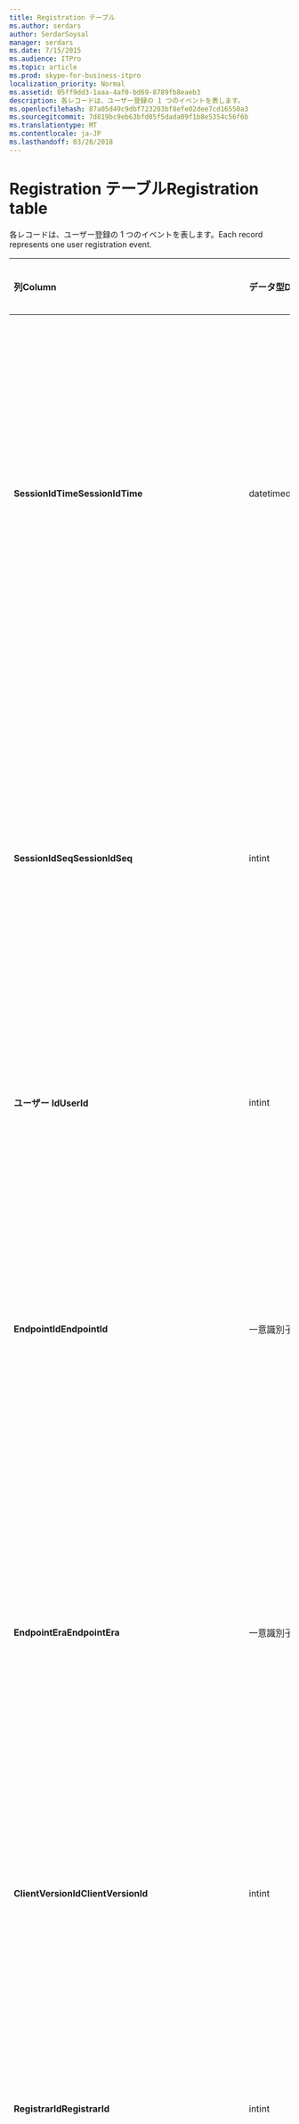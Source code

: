 ```yaml
---
title: Registration テーブル
ms.author: serdars
author: SerdarSoysal
manager: serdars
ms.date: 7/15/2015
ms.audience: ITPro
ms.topic: article
ms.prod: skype-for-business-itpro
localization_priority: Normal
ms.assetid: 05ff9dd3-1aaa-4af0-bd69-8789fb8eaeb3
description: 各レコードは、ユーザー登録の 1 つのイベントを表します。
ms.openlocfilehash: 87a05d49c9dbf723203bf8efe02dee7cd16550a3
ms.sourcegitcommit: 7d819bc9eb63bfd85f5dada09f1b8e5354c56f6b
ms.translationtype: MT
ms.contentlocale: ja-JP
ms.lasthandoff: 03/28/2018
---
```

# <a name="registration-table"></a><span data-ttu-id="02605-103">Registration テーブル</span><span class="sxs-lookup"><span data-stu-id="02605-103">Registration table</span></span>
 
<span data-ttu-id="02605-104">各レコードは、ユーザー登録の 1 つのイベントを表します。</span><span class="sxs-lookup"><span data-stu-id="02605-104">Each record represents one user registration event.</span></span>
  
|<span data-ttu-id="02605-105">**列**</span><span class="sxs-lookup"><span data-stu-id="02605-105">**Column**</span></span>|<span data-ttu-id="02605-106">**データ型**</span><span class="sxs-lookup"><span data-stu-id="02605-106">**Data Type**</span></span>|<span data-ttu-id="02605-107">**キーまたはインデックス**</span><span class="sxs-lookup"><span data-stu-id="02605-107">**Key/Index**</span></span>|<span data-ttu-id="02605-108">**詳細**</span><span class="sxs-lookup"><span data-stu-id="02605-108">**Details**</span></span>|
|:-----|:-----|:-----|:-----|
|<span data-ttu-id="02605-109">**SessionIdTime**</span><span class="sxs-lookup"><span data-stu-id="02605-109">**SessionIdTime**</span></span> <br/> |<span data-ttu-id="02605-110">datetime</span><span class="sxs-lookup"><span data-stu-id="02605-110">datetime</span></span>  <br/> |<span data-ttu-id="02605-111">プライマリ サーバーで、外部</span><span class="sxs-lookup"><span data-stu-id="02605-111">Primary, Foreign</span></span>  <br/> |<span data-ttu-id="02605-112">セッションの要求の時間です。</span><span class="sxs-lookup"><span data-stu-id="02605-112">Time of session request.</span></span> <span data-ttu-id="02605-113">セッションを一意に識別するのには**SessionIdSeq**と組み合わせてを使用します。</span><span class="sxs-lookup"><span data-stu-id="02605-113">Used in conjunction with **SessionIdSeq** to uniquely identify a session.</span></span> <span data-ttu-id="02605-114">[Skype のビジネス サーバー 2015 のテーブル」ダイアログ ボックス](dialogs.md)の詳細についてを参照してください。</span><span class="sxs-lookup"><span data-stu-id="02605-114">See the [Dialogs table in Skype for Business Server 2015](dialogs.md) for more information.</span></span> <br/> |
|<span data-ttu-id="02605-115">**SessionIdSeq**</span><span class="sxs-lookup"><span data-stu-id="02605-115">**SessionIdSeq**</span></span> <br/> |<span data-ttu-id="02605-116">int</span><span class="sxs-lookup"><span data-stu-id="02605-116">int</span></span>  <br/> |<span data-ttu-id="02605-117">プライマリ サーバーで、外部</span><span class="sxs-lookup"><span data-stu-id="02605-117">Primary, Foreign</span></span>  <br/> |<span data-ttu-id="02605-118">セッションを識別する ID 番号。</span><span class="sxs-lookup"><span data-stu-id="02605-118">ID number to identify the session.</span></span> <span data-ttu-id="02605-119">セッションを一意に識別するのには**SessionIdTime**と組み合わせてを使用します。</span><span class="sxs-lookup"><span data-stu-id="02605-119">Used in conjunction with **SessionIdTime** to uniquely identify a session.</span></span> <span data-ttu-id="02605-120">[Skype のビジネス サーバー 2015 のテーブル」ダイアログ ボックス](dialogs.md)の詳細についてを参照してください。</span><span class="sxs-lookup"><span data-stu-id="02605-120">See the [Dialogs table in Skype for Business Server 2015](dialogs.md) for more information.</span></span> <br/> |
|<span data-ttu-id="02605-121">**ユーザー Id**</span><span class="sxs-lookup"><span data-stu-id="02605-121">**UserId**</span></span> <br/> |<span data-ttu-id="02605-122">int</span><span class="sxs-lookup"><span data-stu-id="02605-122">int</span></span>  <br/> |<span data-ttu-id="02605-123">外部</span><span class="sxs-lookup"><span data-stu-id="02605-123">Foreign</span></span>  <br/> |<span data-ttu-id="02605-124">ユーザー id。</span><span class="sxs-lookup"><span data-stu-id="02605-124">The user ID.</span></span> <span data-ttu-id="02605-125">詳細については[「ユーザー」テーブル](users.md)を参照してください。</span><span class="sxs-lookup"><span data-stu-id="02605-125">See the [Users table](users.md) for more information.</span></span> <br/> |
|<span data-ttu-id="02605-126">**EndpointId**</span><span class="sxs-lookup"><span data-stu-id="02605-126">**EndpointId**</span></span> <br/> |<span data-ttu-id="02605-127">一意識別子</span><span class="sxs-lookup"><span data-stu-id="02605-127">uniqueidentifier</span></span>  <br/> ||<span data-ttu-id="02605-128">登録エンドポイントを識別する GUID です。</span><span class="sxs-lookup"><span data-stu-id="02605-128">A GUID to identify a registration endpoint.</span></span> <span data-ttu-id="02605-129">同じエンドポイント ID を同じユーザーの同じコンピューターからの登録イベントが通常必要</span><span class="sxs-lookup"><span data-stu-id="02605-129">Usually the register event from the same computer of the same user will have the same endpoint ID.</span></span> <span data-ttu-id="02605-130">別のエンドポイント ID が別のマシンです。</span><span class="sxs-lookup"><span data-stu-id="02605-130">Different machines have a different endpoint ID.</span></span>  <br/> |
|<span data-ttu-id="02605-131">**EndpointEra**</span><span class="sxs-lookup"><span data-stu-id="02605-131">**EndpointEra**</span></span> <br/> |<span data-ttu-id="02605-132">一意識別子</span><span class="sxs-lookup"><span data-stu-id="02605-132">uniqueIdentifier</span></span>  <br/> ||<span data-ttu-id="02605-133">ID が同じユーザーと同じエンドポイントに関連する登録を区別するために使用します。</span><span class="sxs-lookup"><span data-stu-id="02605-133">ID used to differentiate registrations that involve the same user and the same endpoint.</span></span>  <br/> <span data-ttu-id="02605-134">このフィールドは、Microsoft Lync Server 2013 で導入されました。</span><span class="sxs-lookup"><span data-stu-id="02605-134">This field was introduced in Microsoft Lync Server 2013.</span></span>  <br/> |
|<span data-ttu-id="02605-135">**ClientVersionId**</span><span class="sxs-lookup"><span data-stu-id="02605-135">**ClientVersionId**</span></span> <br/> |<span data-ttu-id="02605-136">int</span><span class="sxs-lookup"><span data-stu-id="02605-136">int</span></span>  <br/> |<span data-ttu-id="02605-137">外部</span><span class="sxs-lookup"><span data-stu-id="02605-137">Foreign</span></span>  <br/> |<span data-ttu-id="02605-138">現在のユーザーのクライアントのバージョンです。</span><span class="sxs-lookup"><span data-stu-id="02605-138">Client version of current user.</span></span> <span data-ttu-id="02605-139">詳細については、 [Skype のビジネス サーバー 2015 で ClientVersions テーブル](clientversions.md)を参照してください。</span><span class="sxs-lookup"><span data-stu-id="02605-139">See the [ClientVersions table in Skype for Business Server 2015](clientversions.md) for more information.</span></span> <br/> |
|<span data-ttu-id="02605-140">**RegistrarId**</span><span class="sxs-lookup"><span data-stu-id="02605-140">**RegistrarId**</span></span> <br/> |<span data-ttu-id="02605-141">int</span><span class="sxs-lookup"><span data-stu-id="02605-141">int</span></span>  <br/> |<span data-ttu-id="02605-142">外部</span><span class="sxs-lookup"><span data-stu-id="02605-142">Foreign</span></span>  <br/> |<span data-ttu-id="02605-143">登録に使用するレジストラー サーバーの ID です。</span><span class="sxs-lookup"><span data-stu-id="02605-143">ID of the Registrar Server used for registration.</span></span> <span data-ttu-id="02605-144">詳細については[サーバーのテーブル](servers.md)を参照してください。</span><span class="sxs-lookup"><span data-stu-id="02605-144">See the [Servers table](servers.md) for more information.</span></span> <br/> |
|<span data-ttu-id="02605-145">**PoolId**</span><span class="sxs-lookup"><span data-stu-id="02605-145">**PoolId**</span></span> <br/> |<span data-ttu-id="02605-146">int</span><span class="sxs-lookup"><span data-stu-id="02605-146">int</span></span>  <br/> |<span data-ttu-id="02605-147">外部</span><span class="sxs-lookup"><span data-stu-id="02605-147">Foreign</span></span>  <br/> |<span data-ttu-id="02605-148">セッションのキャプチャに使用されたプールの ID です。</span><span class="sxs-lookup"><span data-stu-id="02605-148">ID of the pool in which the session was captured.</span></span> <span data-ttu-id="02605-149">詳細については、[プール ・ テーブル](pools.md)を参照してください。</span><span class="sxs-lookup"><span data-stu-id="02605-149">See the [Pools table](pools.md) for more information.</span></span> <br/> |
|<span data-ttu-id="02605-150">**EdgeServerId**</span><span class="sxs-lookup"><span data-stu-id="02605-150">**EdgeServerId**</span></span> <br/> |<span data-ttu-id="02605-151">int</span><span class="sxs-lookup"><span data-stu-id="02605-151">int</span></span>  <br/> |<span data-ttu-id="02605-152">外部</span><span class="sxs-lookup"><span data-stu-id="02605-152">Foreign</span></span>  <br/> |<span data-ttu-id="02605-153">エッジ サーバーの登録を通過します。</span><span class="sxs-lookup"><span data-stu-id="02605-153">Edge Server the registration is going through.</span></span> <span data-ttu-id="02605-154">詳細については、 [Skype のビジネス サーバー 2015 で EdgeServers テーブル](edgeservers.md)を参照してください。</span><span class="sxs-lookup"><span data-stu-id="02605-154">See the [EdgeServers table in Skype for Business Server 2015](edgeservers.md) for more information.</span></span> <br/> |
|<span data-ttu-id="02605-155">**IsInternal**</span><span class="sxs-lookup"><span data-stu-id="02605-155">**IsInternal**</span></span> <br/> |<span data-ttu-id="02605-156">ビット</span><span class="sxs-lookup"><span data-stu-id="02605-156">Bit</span></span>  <br/> ||<span data-ttu-id="02605-157">ユーザーがログオンするか内部からか。</span><span class="sxs-lookup"><span data-stu-id="02605-157">Whether the user is logged on from internal or not.</span></span>  <br/> |
|<span data-ttu-id="02605-158">**IsUserServiceAvailable**</span><span class="sxs-lookup"><span data-stu-id="02605-158">**IsUserServiceAvailable**</span></span> <br/> |<span data-ttu-id="02605-159">bit</span><span class="sxs-lookup"><span data-stu-id="02605-159">bit</span></span>  <br/> ||<span data-ttu-id="02605-160">かどうか、UserService があるか。</span><span class="sxs-lookup"><span data-stu-id="02605-160">Whether the UserService is available or not.</span></span>  <br/> |
|<span data-ttu-id="02605-161">**IsPrimaryRegistrar**</span><span class="sxs-lookup"><span data-stu-id="02605-161">**IsPrimaryRegistrar**</span></span> <br/> |<span data-ttu-id="02605-162">bit</span><span class="sxs-lookup"><span data-stu-id="02605-162">bit</span></span>  <br/> ||<span data-ttu-id="02605-163">かプライマリ レジストラーに登録するかどうか。</span><span class="sxs-lookup"><span data-stu-id="02605-163">Whether register to the primary Registrar or not.</span></span>  <br/> |
|<span data-ttu-id="02605-164">**IsPrimaryRegistrarCentral**</span><span class="sxs-lookup"><span data-stu-id="02605-164">**IsPrimaryRegistrarCentral**</span></span> <br/> |<span data-ttu-id="02605-165">bit</span><span class="sxs-lookup"><span data-stu-id="02605-165">bit</span></span>  <br/> ||<span data-ttu-id="02605-166">ユーザーがリカバリ性に優れたブランチ アプライアンスに登録されているかどうかを示します。</span><span class="sxs-lookup"><span data-stu-id="02605-166">Indicates whether or not the user is registered with a survivable branch appliance.</span></span>  <br/> <span data-ttu-id="02605-167">このフィールドは、Microsoft Lync Server 2013 で導入されました。</span><span class="sxs-lookup"><span data-stu-id="02605-167">This field was introduced in Microsoft Lync Server 2013.</span></span>  <br/> |
|<span data-ttu-id="02605-168">**RegisterTime**</span><span class="sxs-lookup"><span data-stu-id="02605-168">**RegisterTime**</span></span> <br/> |<span data-ttu-id="02605-169">datetime</span><span class="sxs-lookup"><span data-stu-id="02605-169">datetime</span></span>  <br/> ||<span data-ttu-id="02605-170">登録時刻です。</span><span class="sxs-lookup"><span data-stu-id="02605-170">Registration time.</span></span>  <br/> |
|<span data-ttu-id="02605-171">**DeRegisterTime**</span><span class="sxs-lookup"><span data-stu-id="02605-171">**DeRegisterTime**</span></span> <br/> |<span data-ttu-id="02605-172">datetime</span><span class="sxs-lookup"><span data-stu-id="02605-172">datetime</span></span>  <br/> ||<span data-ttu-id="02605-173">除外登録時刻です。</span><span class="sxs-lookup"><span data-stu-id="02605-173">De-Registration time.</span></span>  <br/> |
|<span data-ttu-id="02605-174">**ResponseCode**</span><span class="sxs-lookup"><span data-stu-id="02605-174">**ResponseCode**</span></span> <br/> |<span data-ttu-id="02605-175">int</span><span class="sxs-lookup"><span data-stu-id="02605-175">int</span></span>  <br/> ||<span data-ttu-id="02605-176">登録要求の応答コード。</span><span class="sxs-lookup"><span data-stu-id="02605-176">Response code of the register request.</span></span>  <br/> |
|<span data-ttu-id="02605-177">**DiagnosticId**</span><span class="sxs-lookup"><span data-stu-id="02605-177">**DiagnosticId**</span></span> <br/> |<span data-ttu-id="02605-178">int</span><span class="sxs-lookup"><span data-stu-id="02605-178">int</span></span>  <br/> ||<span data-ttu-id="02605-179">Register 要求の ID を診断します。</span><span class="sxs-lookup"><span data-stu-id="02605-179">Diagnostic ID of the register request.</span></span> <span data-ttu-id="02605-180">その診断情報の種類を示します。</span><span class="sxs-lookup"><span data-stu-id="02605-180">This indicates that diagnostic information type.</span></span>  <br/> |
|<span data-ttu-id="02605-181">**DeviceId**</span><span class="sxs-lookup"><span data-stu-id="02605-181">**DeviceId**</span></span> <br/> |<span data-ttu-id="02605-182">int</span><span class="sxs-lookup"><span data-stu-id="02605-182">int</span></span>  <br/> |<span data-ttu-id="02605-183">外部</span><span class="sxs-lookup"><span data-stu-id="02605-183">Foreign</span></span>  <br/> |<span data-ttu-id="02605-184">登録要求を取得しているデバイスです。</span><span class="sxs-lookup"><span data-stu-id="02605-184">The device that the register request is coming from.</span></span> <span data-ttu-id="02605-185">[ビジネス サーバー 2015 の Skype でデバイス ・ テーブル](devices.md)の詳細についてを参照してください。</span><span class="sxs-lookup"><span data-stu-id="02605-185">See the [Devices table in Skype for Business Server 2015](devices.md) for more information.</span></span> <br/> |
|<span data-ttu-id="02605-186">**DeRegisterTypeId**</span><span class="sxs-lookup"><span data-stu-id="02605-186">**DeRegisterTypeId**</span></span> <br/> |<span data-ttu-id="02605-187">tinyint</span><span class="sxs-lookup"><span data-stu-id="02605-187">tinyint</span></span>  <br/> |<span data-ttu-id="02605-188">外部</span><span class="sxs-lookup"><span data-stu-id="02605-188">Foreign</span></span>  <br/> |<span data-ttu-id="02605-189">De-register、'ユーザーが開始'、'登録の期限が切れて'、'クライアントの失敗' などの理由です。</span><span class="sxs-lookup"><span data-stu-id="02605-189">The reason of de-register, such as 'user initiated', 'registration expired', 'client fail', and more.</span></span> <span data-ttu-id="02605-190">詳細については、 [Skype のビジネス サーバー 2015 で DeRegisterType テーブル](deregistertype.md)を参照してください。</span><span class="sxs-lookup"><span data-stu-id="02605-190">See the [DeRegisterType table in Skype for Business Server 2015](deregistertype.md) for more information.</span></span> <br/> |
|<span data-ttu-id="02605-191">**Ip アドレス**</span><span class="sxs-lookup"><span data-stu-id="02605-191">**IPAddress**</span></span> <br/> |<span data-ttu-id="02605-192">nvarchar(256)</span><span class="sxs-lookup"><span data-stu-id="02605-192">nvarchar(256)</span></span>  <br/> ||<span data-ttu-id="02605-193">エンドポイントに登録されているユーザーの IP アドレスです。</span><span class="sxs-lookup"><span data-stu-id="02605-193">IP address of the endpoint the user registered with.</span></span> <span data-ttu-id="02605-194">IPv4 アドレスまたは IPv6 アドレスを指定できます。</span><span class="sxs-lookup"><span data-stu-id="02605-194">This can be an IPv4 address or an IPv6 address.</span></span>  <br/> <span data-ttu-id="02605-195">このフィールドは、Microsoft Lync Server 2013 で導入されました。</span><span class="sxs-lookup"><span data-stu-id="02605-195">This field was introduced in Microsoft Lync Server 2013.</span></span>  <br/> |
|<span data-ttu-id="02605-196">**LastModifiedTime**</span><span class="sxs-lookup"><span data-stu-id="02605-196">**LastModifiedTime**</span></span> <br/> |<span data-ttu-id="02605-197">日付時刻</span><span class="sxs-lookup"><span data-stu-id="02605-197">Datetime</span></span>  <br/> ||<span data-ttu-id="02605-198">監視サービスによって内部で使用します。</span><span class="sxs-lookup"><span data-stu-id="02605-198">For internal use by the Monitoring service.</span></span>  <br/> <span data-ttu-id="02605-199">このフィールドは、ビジネス サーバー 2015 の Skype で導入されました。</span><span class="sxs-lookup"><span data-stu-id="02605-199">This field was introduced in Skype for Business Server 2015.</span></span>  <br/> |
   

